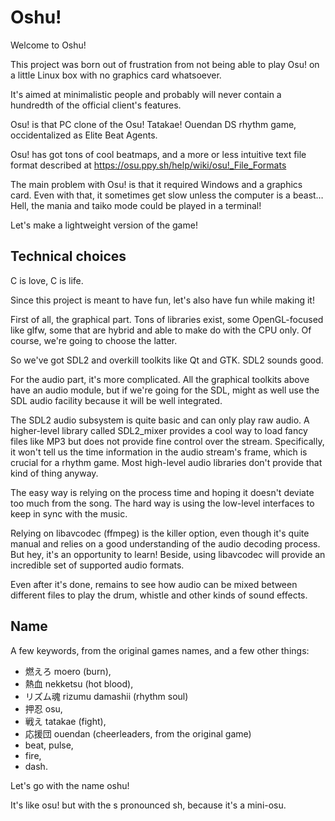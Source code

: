 Oshu!
=====

Welcome to Oshu!

This project was born out of frustration from not being able to play Osu! on a
little Linux box with no graphics card whatsoever.

It's aimed at minimalistic people and probably will never contain a hundredth
of the official client's features.

Osu! is that PC clone of the Osu! Tatakae! Ouendan DS rhythm game,
occidentalized as Elite Beat Agents.

Osu! has got tons of cool beatmaps, and a more or less intuitive text file
format described at https://osu.ppy.sh/help/wiki/osu!_File_Formats

The main problem with Osu! is that it required Windows and a graphics card.
Even with that, it sometimes get slow unless the computer is a beast… Hell, the
mania and taiko mode could be played in a terminal!

Let's make a lightweight version of the game!


Technical choices
-----------------

C is love, C is life.

Since this project is meant to have fun, let's also have fun while making it!

First of all, the graphical part. Tons of libraries exist, some OpenGL-focused
like glfw, some that are hybrid and able to make do with the CPU only. Of
course, we're going to choose the latter.

So we've got SDL2 and overkill toolkits like Qt and GTK. SDL2 sounds good.

For the audio part, it's more complicated. All the graphical toolkits above
have an audio module, but if we're going for the SDL, might as well use the SDL
audio facility because it will be well integrated.

The SDL2 audio subsystem is quite basic and can only play raw audio. A
higher-level library called SDL2_mixer provides a cool way to load fancy files
like MP3 but does not provide fine control over the stream. Specifically, it
won't tell us the time information in the audio stream's frame, which is
crucial for a rhythm game. Most high-level audio libraries don't provide that
kind of thing anyway.

The easy way is relying on the process time and hoping it doesn't deviate too
much from the song. The hard way is using the low-level interfaces to keep in
sync with the music.

Relying on libavcodec (ffmpeg) is the killer option, even though it's quite
manual and relies on a good understanding of the audio decoding process. But
hey, it's an opportunity to learn! Beside, using libavcodec will provide an
incredible set of supported audio formats.

Even after it's done, remains to see how audio can be mixed between different
files to play the drum, whistle and other kinds of sound effects.


Name
----

A few keywords, from the original games names, and a few other things:

* 燃えろ moero (burn),
* 熱血 nekketsu (hot blood),
* リズム魂 rizumu damashii (rhythm soul)
* 押忍 osu,
* 戦え tatakae (fight),
* 応援団 ouendan (cheerleaders, from the original game)
* beat, pulse,
* fire,
* dash.

Let's go with the name oshu!

It's like osu! but with the s pronounced sh, because it's a mini-osu.
